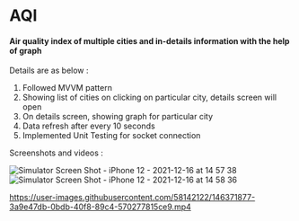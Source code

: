 # AQI

#### Air quality index of multiple cities and in-details information with the help of graph

Details are as below :

1. Followed MVVM pattern
2. Showing list of cities on clicking on particular city, details screen will open 
3. On details screen, showing graph for particular city 
4. Data refresh after every 10 seconds
5. Implemented Unit Testing for socket connection

Screenshots and videos : 

![Simulator Screen Shot - iPhone 12 - 2021-12-16 at 14 57 38](https://user-images.githubusercontent.com/58142122/146370111-39aea389-db61-444f-bef3-b4c477a59379.png)
![Simulator Screen Shot - iPhone 12 - 2021-12-16 at 14 58 36](https://user-images.githubusercontent.com/58142122/146370185-7b8fb2a1-f406-4e14-9d6c-e346b3a739b9.png)





https://user-images.githubusercontent.com/58142122/146371877-3a9e47db-0bdb-40f8-89c4-570277815ce9.mp4

